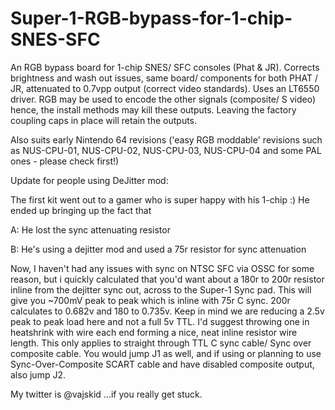 # Super-1-RGB-bypass-for-1-chip-SNES-SFC

An RGB bypass board for 1-chip SNES/ SFC consoles (Phat & JR). Corrects brightness and wash out issues, same board/ components for both PHAT / JR, attenuated to 0.7vpp output (correct video standards). Uses an LT6550 driver.
RGB may be used to encode the other signals (composite/ S video)
hence, the install methods may kill these outputs. Leaving the factory coupling caps in place will retain the outputs.

Also suits early Nintendo 64 revisions ('easy RGB moddable' revisions such as NUS-CPU-01, NUS-CPU-02, NUS-CPU-03, NUS-CPU-04 and some PAL ones - please check first!)



Update for people using DeJitter mod:

The first kit went out to a gamer who is super happy with his 1-chip :)
He ended up bringing up the fact that

A: He lost the sync attenuating resistor

B: He's using a dejitter mod and used a 75r resistor for sync attenuation

Now, I haven't had any issues with sync on NTSC SFC via OSSC for some reason, but i quickly calculated that you'd want about a 180r to 200r resistor inline from the
dejitter sync out, across to the Super-1 Sync pad. This will give you ~700mV peak to peak which is inline with 75r C sync. 200r calculates to 0.682v and 180 to 0.735v.
Keep in mind we are reducing a 2.5v peak to peak load here and not a full 5v TTL. I'd suggest throwing one in heatshrink with wire each end forming a nice, neat inline resistor wire length. This only applies to straight through TTL C sync cable/ Sync over composite cable. You would jump J1 as well, and if using or planning to use Sync-Over-Composite SCART cable and have disabled composite output, also jump J2.

My twitter is @vajskid ...if you really get stuck.
